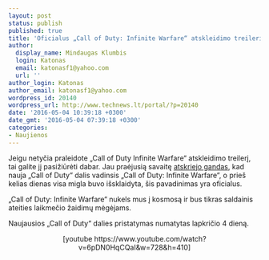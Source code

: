 ```yaml
---
layout: post
status: publish
published: true
title: 'Oficialus „Call of Duty: Infinite Warfare“ atskleidimo treileris'
author:
  display_name: Mindaugas Klumbis
  login: Katonas
  email: katonasf1@yahoo.com
  url: ''
author_login: Katonas
author_email: katonasf1@yahoo.com
wordpress_id: 20140
wordpress_url: http://www.technews.lt/portal/?p=20140
date: '2016-05-04 10:39:18 +0300'
date_gmt: '2016-05-04 07:39:18 +0300'
categories:
- Naujienos
---
```

<p>Jeigu netyčia praleidote „Call of Duty Infinite Warfare“ atskleidimo treilerį, tai galite jį pasižiūrėti dabar. Jau praėjusią savaitę <a href="http://www.technews.lt/portal/news/naujas-call-of-duty-vadinsis-infinite-warfare/">atskriejo gandas</a>, kad nauja „Call of Duty“ dalis vadinsis „Call of Duty: Infinite Warfare“, o prieš kelias dienas visa migla buvo išsklaidyta, šis pavadinimas yra oficialus.</p>
<p>„Call of Duty: Infinite Warfare“ nukels mus į kosmosą ir bus tikras saldainis ateities laikmečio žaidimų mėgėjams.</p>
<p>Naujausios „Call of Duty“ dalies pristatymas numatytas lapkričio 4 dieną.</p>
<p style="text-align: center">[youtube https://www.youtube.com/watch?v=6pDN0HqCQaI&w=728&h=410]</p>

